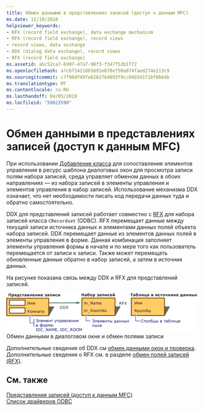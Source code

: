 ```yaml
---
title: Обмен данными в представлениях записей (доступ к данным MFC)
ms.date: 11/19/2018
helpviewer_keywords:
- RFX (record field exchange), data exchange mechanism
- RFX (record field exchange), record views
- record views, data exchange
- DDX (dialog data exchange), record views
- RFX (record field exchange)
ms.assetid: abc52ca7-6997-47a7-98f3-f347f52b1f72
ms.openlocfilehash: a7c6714218b5891e078e750a974faed274e113c9
ms.sourcegitcommit: c7f90df497e6261764893f9cc04b5d1f1bf0b64b
ms.translationtype: MT
ms.contentlocale: ru-RU
ms.lasthandoff: 04/05/2019
ms.locfileid: "59023598"
---
```

# <a name="data-exchange-for-record-views---mfc-data-access"></a>Обмен данными в представлениях записей (доступ к данным MFC)

При использовании [Добавление класса](../mfc/reference/adding-an-mfc-odbc-consumer.md) для сопоставления элементов управления в ресурс шаблона диалоговых окон для просмотра записи полям набора записей, среда управляет обменом данных в обоих направлениях — из набора записей в элементы управления и элементов управления в набор записей. Использование механизма DDX означает, что нет необходимости писать код передачи данных туда и обратно самостоятельно.

DDX для представлений записей работает совместно с [RFX](../data/odbc/record-field-exchange-rfx.md) для набора записей класса `CRecordset` (ODBC).  RFX перемещает данные между текущей записи источника данных и элементами данных полей объекта набора записей. DDX перемещает данные из элементов данных полей в элементы управления в форме. Данная комбинация заполняет элементы управления формы в начале и по мере того как пользователь перемещается от записи к записи. Также может перемещать обновленные данные обратно в набор записей, а затем в источник данных.

На рисунке показана связь между DDX и RFX для представлений записей.

![Диалоговое окно&#45;обмен данными и записи&#45;поле exchange](../data/media/vc37xt1.gif "диалоговое окно&#45;обмен данными и записи&#45;поле exchange")<br/>
Обмен данными в диалоговом окне и обмен полями записи

Дополнительные сведения об DDX см [обмен данными окон и проверка](../mfc/dialog-data-exchange-and-validation.md). Дополнительные сведения о RFX см. в разделе [обмен полей записей (RFX)](../data/odbc/record-field-exchange-rfx.md).

## <a name="see-also"></a>См. также

[Представления записей (доступ к данным MFC)](../data/record-views-mfc-data-access.md)<br/>
[Список драйверов ODBC](../data/odbc/odbc-driver-list.md)